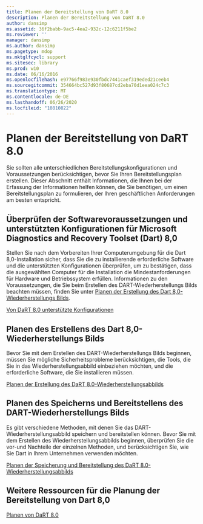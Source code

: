 ```yaml
---
title: Planen der Bereitstellung von DaRT 8.0
description: Planen der Bereitstellung von DaRT 8.0
author: dansimp
ms.assetid: 36f2babb-9ac5-4ea2-932c-12c6211f5be2
ms.reviewer: ''
manager: dansimp
ms.author: dansimp
ms.pagetype: mdop
ms.mktglfcycl: support
ms.sitesec: library
ms.prod: w10
ms.date: 06/16/2016
ms.openlocfilehash: e97766f983e930fbdc7441caef319eded21ceeb4
ms.sourcegitcommit: 354664bc527d93f80687cd2eba70d1eea024c7c3
ms.translationtype: MT
ms.contentlocale: de-DE
ms.lasthandoff: 06/26/2020
ms.locfileid: "10810822"
---
```

# Planen der Bereitstellung von DaRT 8.0


Sie sollten alle unterschiedlichen Bereitstellungskonfigurationen und Voraussetzungen berücksichtigen, bevor Sie Ihren Bereitstellungsplan erstellen. Dieser Abschnitt enthält Informationen, die Ihnen bei der Erfassung der Informationen helfen können, die Sie benötigen, um einen Bereitstellungsplan zu formulieren, der Ihren geschäftlichen Anforderungen am besten entspricht.

## Überprüfen der Softwarevoraussetzungen und unterstützten Konfigurationen für Microsoft Diagnostics and Recovery Toolset (Dart) 8,0


Stellen Sie nach dem Vorbereiten Ihrer Computerumgebung für die Dart 8,0-Installation sicher, dass Sie die zu installierende erforderliche Software und die unterstützten Konfigurationen überprüfen, um zu bestätigen, dass die ausgewählten Computer für die Installation die Mindestanforderungen für Hardware und Betriebssystem erfüllen. Informationen zu den Voraussetzungen, die Sie beim Erstellen des DART-Wiederherstellungs Bilds beachten müssen, finden Sie unter [Planen der Erstellung des Dart 8,0-Wiederherstellungs Bilds](planning-to-create-the-dart-80-recovery-image-dart-8.md).

[Von DaRT 8.0 unterstützte Konfigurationen](dart-80-supported-configurations-dart-8.md)

## Planen des Erstellens des Dart 8,0-Wiederherstellungs Bilds


Bevor Sie mit dem Erstellen des DART-Wiederherstellungs Bilds beginnen, müssen Sie mögliche Sicherheitsprobleme berücksichtigen, die Tools, die Sie in das Wiederherstellungsabbild einbeziehen möchten, und die erforderliche Software, die Sie installieren müssen.

[Planen der Erstellung des DaRT 8.0-Wiederherstellungsabbilds](planning-to-create-the-dart-80-recovery-image-dart-8.md)

## Planen des Speicherns und Bereitstellens des DART-Wiederherstellungs Bilds


Es gibt verschiedene Methoden, mit denen Sie das DART-Wiederherstellungsabbild speichern und bereitstellen können. Bevor Sie mit dem Erstellen des Wiederherstellungsabbilds beginnen, überprüfen Sie die vor-und Nachteile der einzelnen Methoden, und berücksichtigen Sie, wie Sie Dart in Ihrem Unternehmen verwenden möchten.

[Planen der Speicherung und Bereitstellung des DaRT 8.0-Wiederherstellungsabbilds](planning-how-to-save-and-deploy-the-dart-80-recovery-image-dart-8.md)

## Weitere Ressourcen für die Planung der Bereitstellung von Dart 8,0


[Planen von DaRT 8.0](planning-for-dart-80-dart-8.md)

 

 





